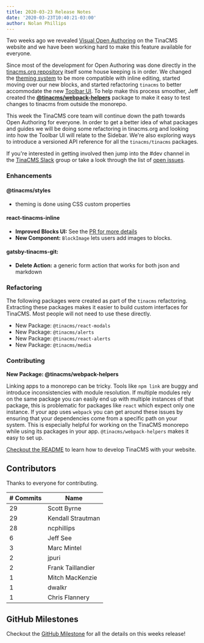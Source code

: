 ```yaml
---
title: 2020-03-23 Release Notes
date: '2020-03-23T10:40:21-03:00'
author: Nolan Phillips
---
```

Two weeks ago we revealed [Visual Open Authoring](https://tinacms.org/blog/introducing-visual-open-authoring "Introducing Visual Open Authoring") on the TinaCMS website and we have been working hard to make this feature available for everyone.

Since most of the development for Open Authoring was done directly in the [tinacms.org repository](https://github.com/tinacms/tinacms.org "GitHub: tinacms.org") itself some house keeping is in order. We changed the [theming system](/blog/designing-an-extensible-styling-system) to be more compatible with inline editing, started moving over our new blocks, and started refactoring `tinacms` to better accommodate the new [Toolbar UI](https://tinacms.org/blog/tinacms-ui-whats-next "TinaCMS UI: What's Next?"). To help make this process smoother, Jeff created the [**@tinacms/webpack-helpers**](https://github.com/tinacms/tinacms/tree/master/packages/@tinacms/webpack-helpers "@tinacms/webpack-helpers") package to make it easy to test changes to tinacms from outside the monorepo.

This week the TinaCMS core team will continue down the path towards Open Authoring for everyone. In order to get a better idea of what packages and guides we will be doing some refactoring in tinacms.org and looking into how the Toolbar UI will relate to the Sidebar. We're also exploring ways to introduce a versioned API reference for all the `tinacms/tinacms` packages.

If you're interested in getting involved then jump into the #dev channel in the [TinaCMS Slack](https://join.slack.com/t/tinacms/shared_invite/enQtNzgxNDY1OTA3ODI3LTNkNWEwYjQyYTA2ZDZjZGQ2YmI5Y2ZlOWVmMjlkYmYxMzVmNjM0YTk2MWM2MTIzMmMxMDg3NWIxN2EzOWQ0NDM "TinaCMS Slack") group or take a look through the list of [open issues](https://github.com/tinacms/tinacms/issues "TinaCMS Issues").

### Enhancements

#### **@tinacms/styles**

* theming is done using CSS custom properties

#### **react-tinacms-inline**

* **Improved Blocks UI:** See the [PR for more details](https://github.com/tinacms/tinacms/pull/908 "Inline Block Fixes")
* **New Component:** `BlockImage` lets users add images to blocks.

#### **gatsby-tinacms-git:**

* **Delete Action:** a generic form action that works for both json and markdown

### Refactoring

The following packages were created as part of the `tinacms` refactoring. Extracting these packages makes it easier to build custom interfaces for TinaCMS. Most people will not need to use these directly.

* New Package: `@tinacms/react-modals`
* New Package: `@tinacms/alerts`
* New Package: `@tinacms/react-alerts`
* New Package: `@tinacms/media`

### Contributing

**New Package: @tinacms/webpack-helpers**

Linking apps to a monorepo can be tricky. Tools like `npm link` are buggy and introduce inconsistencies with module resolution. If multiple modules rely on the same package you can easily end up with multiple instances of that package, this is problematic for packages like `react` which expect only one instance. If your app uses `webpack` you can get around these issues by ensuring that your dependencies come from a specific path on your system. This is especially helpful for working on the TinaCMS monorepo while using its packages in your app. `@tinacms/webpack-helpers` makes it easy to set up.

[Checkout the README](https://github.com/tinacms/tinacms/tree/master/packages/@tinacms/webpack-helpers "@tinacms/webpack-helpers") to learn how to develop TinaCMS with your website.

## Contributors

Thanks to everyone for contributing.

| # Commits | Name |
| --- | --- |
| 29 | Scott Byrne |
| 29 | Kendall Strautman |
| 28 | ncphillips |
| 6 | Jeff See |
| 3 | Marc Mintel |
| 2 | jpuri |
| 2 | Frank Taillandier |
| 1 | Mitch MacKenzie |
| 1 | dwalkr |
| 1 | Chris Flannery |

## GitHub Milestones

Checkout the [GitHub Milestone](https://github.com/tinacms/tinacms/milestone/17?closed=1 "GitHub MIlestone") for all the details on this weeks release!
